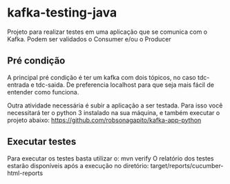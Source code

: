 # kafka-testing-java
Projeto para realizar testes em uma aplicação que se comunica com o Kafka. Podem ser validados o Consumer e/ou o Producer 

## Pré condição
A principal pré condição é ter um kafka com dois tópicos, no caso tdc-entrada e tdc-saida. De preferencia localhost para que seja mais fácil de entender como funciona.

Outra atividade necessária é subir a aplicação a ser testada. Para isso você necessitará ter o python 3 instalado na sua máquina, e também executar o projeto abaixo:
https://github.com/robsonagapito/kafka-app-python

## Executar testes
Para executar os testes basta utilizar o: mvn verify
O relatório dos testes estarão disponíveis após a execução no diretório: 
target/reports/cucumber-html-reports


